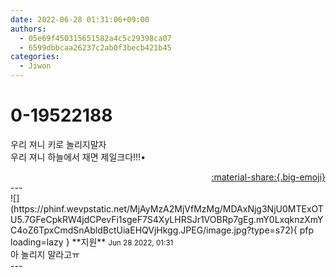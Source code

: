 ```yaml
---
date: 2022-06-28 01:31:06+09:00
authors:
  - 05e69f450315651582a4c5c29398ca07
  - 6599dbbcaa26237c2ab0f3becb421b45
categories:
  - Jiwon
---
```


# 0-19522188

<div class="post-container" markdown="1">
<div class="content-container md-sidebar__scrollwrap" markdown="1">

우리 져니 키로 놀리지말자<br>우리 져니 하늘에서 재면 제일크다!!!•

</div>
</div>

<div style="text-align: right;" markdown="1">
<a href="https://weverse.io/fromis9/fanpost/0-19522188" style="text-align: right;">:material-share:{.big-emoji}</a>
</div>
---

<div class="comments-container md-sidebar__scrollwrap" markdown="1">
<div class="comment" markdown="1">
<div class='id-container' markdown="1">
![](https://phinf.wevpstatic.net/MjAyMzA2MjVfMzMg/MDAxNjg3NjU0MTExOTU5.7GFeCpkRW4jdCPevFi1sgeF7S4XyLHRSJr1VOBRp7gEg.mY0LxqknzXmYC4oZ6TpxCmdSnAbldBctUiaEHQVjHkgg.JPEG/image.jpg?type=s72){ pfp loading=lazy }
**<span class="artist">지원</span>** <small>Jun 28 2022, 01:31</small><br>
</div>
<div class='comment-body' markdown="1">
아 놀리지 말라고ㅠ
</div>
</div>
</div>
---
